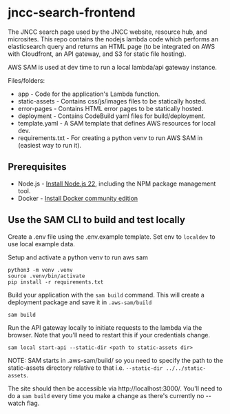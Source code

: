 # jncc-search-frontend

The JNCC search page used by the JNCC website, resource hub, and microsites. This repo contains the nodejs lambda code which performs an elasticsearch query and returns an HTML page (to be integrated on AWS with Cloudfront, an API gateway, and S3 for static file hosting).

AWS SAM is used at dev time to run a local lambda/api gateway instance.

Files/folders:
- app - Code for the application's Lambda function.
- static-assets - Contains css/js/images files to be statically hosted.
- error-pages - Contains HTML error pages to be statically hosted.
- deployment - Contains CodeBuild yaml files for build/deployment.
- template.yaml - A SAM template that defines AWS resources for local dev.
- requirements.txt - For creating a python venv to run AWS SAM in (easiest way to run it).

## Prerequisites

* Node.js - [Install Node.js 22](https://nodejs.org/en/), including the NPM package management tool.
* Docker - [Install Docker community edition](https://hub.docker.com/search/?type=edition&offering=community)

## Use the SAM CLI to build and test locally

Create a .env file using the .env.example template. Set env to `localdev` to use local example data. 

Setup and activate a python venv to run aws sam
  
    python3 -m venv .venv
    source .venv/bin/activate
    pip install -r requirements.txt

Build your application with the `sam build` command. This will create a deployment package and save it in `.aws-sam/build`

    sam build

Run the API gateway locally to initiate requests to the lambda via the browser. Note that you'll need to restart this if your credentials change.

    sam local start-api --static-dir <path to static-assets dir>

NOTE: SAM starts in .aws-sam/build/ so you need to specify the path to the static-assets directory relative to that i.e. `--static-dir ../../static-assets`.

The site should then be accessible via http://localhost:3000/. You'll need to do a `sam build` every time you make a change as there's currently no --watch flag.
